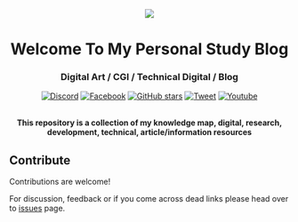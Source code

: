 <div align="center">
  <img src="https://w.wallhaven.cc/full/39/wallhaven-399z3d.jpg"/>
  <h1 align="center">Welcome To My Personal Study Blog</h1>
  <h3 align="center">Digital Art / CGI / Technical Digital / Blog</h3>
</div>

<div align="center">
  <a href="https://discord.gg/VnhuSh3"><img src="https://img.shields.io/badge/Discord-7289DA?style=for-the-badge&logo=discord&logoColor=white" alt="Discord"></a>
  <a href="https://www.facebook.com/alyssa.network0"><img src="https://img.shields.io/badge/Facebook-1877F2?style=for-the-badge&logo=facebook&logoColor=white" alt="Facebook"></a>
  <a href="https://github.com/zzinggame/Research-Development-Blog"><img src="https://img.shields.io/github/stars/zzinggame/Research-Development-Blog?color=555&logo=github&style=for-the-badge" alt="GitHub stars"></a>
  <a href="https://twitter.com/AlyssarieN"><img src="https://img.shields.io/badge/Twitter-1DA1F2?style=for-the-badge&logo=twitter&logoColor=whitee" alt="Tweet"></a>
  <a href="https://www.youtube.com/AlyssaNetwork"><img src="https://img.shields.io/badge/YouTube-FF0000?style=for-the-badge&logo=youtube&logoColor=white" alt="Youtube"></a>
</div>
<p align="center">
  <br><b>This repository is a collection of my knowledge map, digital, research, development, technical, article/information resources</b>
</p>

## Contribute

Contributions are welcome!

For discussion, feedback or if you come across dead links please head over to [issues](https://github.com/zzinggame/Research-Development-Blog/issues/) page.
